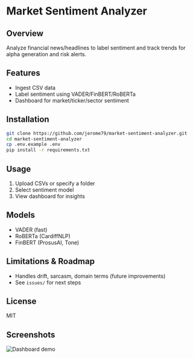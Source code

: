 # Market Sentiment Analyzer

## Overview
Analyze financial news/headlines to label sentiment and track trends for alpha generation and risk alerts.

## Features
- Ingest CSV data
- Label sentiment using VADER/FinBERT/RoBERTa
- Dashboard for market/ticker/sector sentiment

## Installation
```bash
git clone https://github.com/jerome79/market-sentiment-analyzer.git
cd market-sentiment-analyzer
cp .env.example .env
pip install -r requirements.txt
```

## Usage
1. Upload CSVs or specify a folder
2. Select sentiment model
3. View dashboard for insights

## Models
- VADER (fast)
- RoBERTa (CardiffNLP)
- FinBERT (ProsusAI, Tone)

## Limitations & Roadmap
- Handles drift, sarcasm, domain terms (future improvements)
- See `issues/` for next steps

## License
MIT

## Screenshots
![Dashboard demo](screenshots/dashboard.png)
